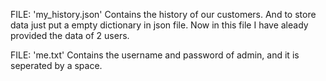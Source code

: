 FILE: 'my_history.json'
Contains the history of our customers. 
And to store data just put a empty dictionary in json file.
Now in this file I have aleady provided the data of 2 users.

FILE: 'me.txt'
Contains the username and password of admin, and it is seperated by a space.